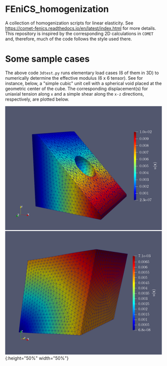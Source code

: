 # FEniCS_homogenization
A collection of homogenization scripts for linear elasticity. See https://comet-fenics.readthedocs.io/en/latest/index.html for more details. This repository is inspired by the corresponding 2D calculations in `COMET` and, therefore, much of the code follows the style used there. 


# Some sample cases
The above code `3dtest.py` runs elementary load cases (6 of them in 3D) to numerically determine the effective modulus (6 x 6 tensor). See for instance, below, a "simple cubic" unit cell with a spherical void placed at the geometric center of the cube. The corresponding displacement(s) for uniaxial tension along `x` and a simple shear along the `x-z` directions, respectively, are plotted below.  

![axial tension](/Images/xx_clipped.png "Axial strain of 0.01")![simple shear](/Images/xz_clipped.png "Axial strain of 0.01"){:height="50%" width="50%"}

